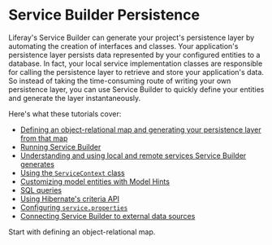 # Service Builder Persistence [](id=service-builder-persistence)

Liferay's Service Builder can generate your project's persistence layer by
automating the creation of interfaces and classes. Your application's
persistence layer persists data represented by your configured entities to a
database. In fact, your local service implementation classes are responsible for
calling the persistence layer to retrieve and store your application's data. So
instead of taking the time-consuming route of writing your own persistence
layer, you can use Service Builder to quickly define your entities and
generate the layer instantaneously.

Here's what these tutorials cover:

- [Defining an object-relational map and generating your persistence layer from that map](/develop/tutorials/-/knowledge_base/7-1/defining-an-object-relational-map-with-service-builder)
- [Running Service Builder](/develop/tutorials/-/knowledge_base/7-1/running-service-builder)
- [Understanding and using local and remote services Service Builder generates](/develop/tutorials/-/knowledge_base/7-1/understanding-the-code-generated-by-service-builder)
- [Using the `ServiceContext` class](/develop/tutorials/-/knowledge_base/7-1/understanding-servicecontext)
- [Customizing model entities with Model Hints](/develop/tutorials/-/knowledge_base/7-1/customizing-model-entities-with-model-hints)
- [SQL queries](/develop/tutorials/-/knowledge_base/7-1/custom-sql)
- [Using Hibernate's criteria API](/develop/tutorials/-/knowledge_base/7-1/dynamic-query)
- [Configuring `service.properties`](/develop/tutorials/-/knowledge_base/7-1/configuring-service-properties)
- [Connecting Service Builder to external data sources](/develop/tutorials/-/knowledge_base/7-1/connecting-service-builder-to-external-databases)

Start with defining an object-relational map. 
